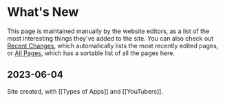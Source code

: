 # What's New

This page is maintained manually by the website editors, as a list of the most interesting things they've added to the site.  You can also check out [Recent Changes](/recent-pages.html), which automatically lists the most recently edited pages, or [All Pages](/all-pages.html), which has a sortable list of all the pages here.

## 2023-06-04

Site created, with [[Types of Apps]] and [[YouTubers]].

